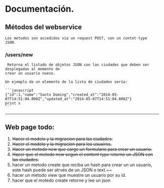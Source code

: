 # Documentación.

## Métodos del webservice

    Los metodos son accedidos via un request POST, con un contet-type JSON.

### /users/new

     Retorna el listado de objetos JSON con las ciudades que deben ser desplegadas al momento de
    crear un usuario nuevo.

    Un ejemplo de un elemento de la lista de ciudades sería:

    ```javascript
    {"id":1,"name":"Santo Doming","created_at":"2014-05-07T14:51:04.000Z","updated_at":"2014-05-07T14:51:04.000Z"}
    print s
    ```

-------------------------------------------------------------------------------------------------------------------------

## Web page todo:

1. ~~Hacer el modelo y la migracion para las ciudades.~~
2. ~~Hacer el modelo y la migracion para los usuairos.~~
3. ~~Hacer un metodo new que carge un formulario para crear un usuario.~~
4. ~~Hacer que el metodo new segun el content type retorne un JSON con las ciudades.~~
5. hacer un metodo create que reciba un hash para crear un un usuario, este hash puede ser atrvés de un JSON o text.~~
6. hacer un metodo view que muestre un usuario por su id.
7. hacer que el motedo create retorne y lee un json



